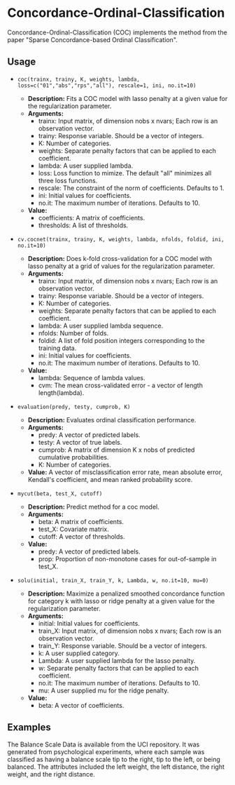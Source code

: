 # Concordance-Ordinal-Classification
Concordance-Ordinal-Classification (COC) implements the method from the paper "Sparse Concordance-based Ordinal Classification".

## Usage

- `coc(trainx, trainy, K, weights, lambda, loss=c("01","abs","rps","all"), rescale=1, ini, no.it=10)`
  - **Description:** Fits a COC model with lasso penalty at a given value for the regularization parameter.
  - **Arguments:**
    - trainx: Input matrix, of dimension nobs x nvars; Each row is an observation vector.
    - trainy: Response variable. Should be a vector of integers.
    - K: Number of categories.
    - weights: Separate penalty factors that can be applied to each coefficient.
    - lambda: A user supplied lambda.
    - loss: Loss function to mimize. The default "all" minimizes all three loss functions.
    - rescale: The constraint of the norm of coefficients. Defaults to 1.
    - ini: 	Initial values for coefficients.
    - no.it: The maximum number of iterations. Defaults to 10.
  - **Value:**
    - coefficients: A matrix of coefficients.
    - thresholds: A list of thresholds.

- `cv.cocnet(trainx, trainy, K, weights, lambda, nfolds, foldid, ini, no.it=10)`
  - **Description:** Does k-fold cross-validation for a COC model with lasso penalty at a grid of values for the regularization parameter.
  - **Arguments:**
    - trainx: Input matrix, of dimension nobs x nvars; Each row is an observation vector.
    - trainy: Response variable. Should be a vector of integers.
    - K: Number of categories.
    - weights: Separate penalty factors that can be applied to each coefficient.
    - lambda: A user supplied lambda sequence.
    - nfolds: Number of folds.
    - foldid: A list of fold position integers corresponding to the training data.
    - ini: 	Initial values for coefficients.
    - no.it: The maximum number of iterations. Defaults to 10.
  - **Value:**
    - lambda: Sequence of lambda values.
    - cvm: The mean cross-validated error - a vector of length length(lambda).

- `evaluation(predy, testy, cumprob, K)`
  - **Description:** Evaluates ordinal classification performance.
  - **Arguments:**
    - predy: A vector of predicted labels.
    - testy: A vector of true labels.
    - cumprob: A matrix of dimension K x nobs of predicted cumulative probabilities.
    - K: Number of categories.
  - **Value:** A vector of misclassification error rate, mean absolute error, Kendall's coefficient, and mean ranked probability score.

- `mycut(beta, test_X, cutoff)`
  - **Description:** Predict method for a coc model.
  - **Arguments:**
    - beta: A matrix of coefficients.
    - test_X: Covariate matrix.
    - cutoff: A vector of thresholds.
  - **Value:**
    - predy: A vector of predicted labels.
    - prop: Proportion of non-monotone cases for out-of-sample in test_X.

- `solu(initial, train_X, train_Y, k, Lambda, w, no.it=10, mu=0)`
  - **Description:** Maximize a penalized smoothed concordance function for category k with lasso or ridge penalty at a given value for the regularization parameter.
  - **Arguments:**
    - initial: 	Initial values for coefficients.
    - train_X: Input matrix, of dimension nobs x nvars; Each row is an observation vector.
    - train_Y: Response variable. Should be a vector of integers.
    - k: A user supplied category.
    - Lambda: A user supplied lambda for the lasso penalty.
    - w: Separate penalty factors that can be applied to each coefficient.    
    - no.it: The maximum number of iterations. Defaults to 10.
    - mu: A user supplied mu for the ridge penalty.
  - **Value:**
    - beta: A vector of coefficients.
 
## Examples
 
The Balance Scale Data is available from the UCI repository. It was generated from psychological experiments, where each sample was classified as having a balance scale tip to the right, tip to the left, or being balanced. The attributes included the left weight, the left distance, the right weight, and the right distance.


